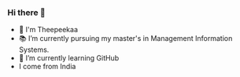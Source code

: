 ### Hi there 👋

- 👧 I'm Theepeekaa
- 📚 I’m currently pursuing my master's in Management Information Systems.
- 🌱 I’m currently learning GitHub
- I come from India

